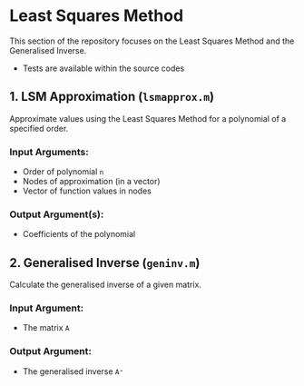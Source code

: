 # Least Squares Method

This section of the repository focuses on the Least Squares Method and the Generalised Inverse.
- Tests are available within the source codes 

## 1. LSM Approximation (`lsmapprox.m`)

Approximate values using the Least Squares Method for a polynomial of a specified order.

### Input Arguments:
- Order of polynomial `n`
- Nodes of approximation (in a vector)
- Vector of function values in nodes

### Output Argument(s):
- Coefficients of the polynomial


## 2. Generalised Inverse (`geninv.m`)

Calculate the generalised inverse of a given matrix.

### Input Argument:
- The matrix `A`

### Output Argument:
- The generalised inverse `A⁺`

